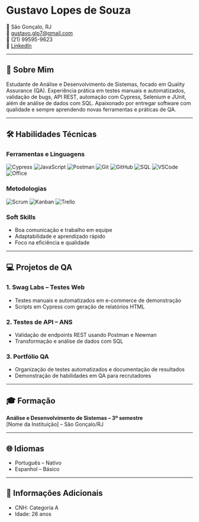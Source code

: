 # Gustavo Lopes de Souza

📍 São Gonçalo, RJ  
📧 gustavo.glp7@gmail.com  
📱 (21) 99595-9623  
🔗 [LinkedIn](https://www.linkedin.com/in/gustavo-souza-7168122a1/)  

---

## 👋 Sobre Mim
Estudante de Análise e Desenvolvimento de Sistemas, focado em Quality Assurance (QA). Experiência prática em testes manuais e automatizados, validação de bugs, API REST, automação com Cypress, Selenium e JUnit, além de análise de dados com SQL. Apaixonado por entregar software com qualidade e sempre aprendendo novas ferramentas e práticas de QA.

---

## 🛠 Habilidades Técnicas

### Ferramentas e Linguagens
![Cypress](https://img.shields.io/badge/-Cypress-17202C?style=for-the-badge&logo=cypress&logoColor=white)
![JavaScript](https://img.shields.io/badge/-JavaScript-F7DF1E?style=for-the-badge&logo=javascript&logoColor=black)
![Postman](https://img.shields.io/badge/-Postman-FF6C37?style=for-the-badge&logo=postman&logoColor=white)
![Git](https://img.shields.io/badge/-Git-F05032?style=for-the-badge&logo=git&logoColor=white)
![GitHub](https://img.shields.io/badge/-GitHub-181717?style=for-the-badge&logo=github&logoColor=white)
![SQL](https://img.shields.io/badge/-SQL-4479A1?style=for-the-badge&logo=postgresql&logoColor=white)
![VSCode](https://img.shields.io/badge/-Visual%20Studio%20Code-0078D4?style=for-the-badge&logo=visualstudiocode&logoColor=white)
![Office](https://img.shields.io/badge/-Office-DC3E15?style=for-the-badge&logo=microsoftoffice&logoColor=white)

### Metodologias
![Scrum](https://img.shields.io/badge/-Scrum-009FDA?style=for-the-badge&logo=jira&logoColor=white)
![Kanban](https://img.shields.io/badge/-Kanban-0052CC?style=for-the-badge&logo=trello&logoColor=white)
![Trello](https://img.shields.io/badge/-Trello-0052CC?style=for-the-badge&logo=trello&logoColor=white)

### Soft Skills
- Boa comunicação e trabalho em equipe  
- Adaptabilidade e aprendizado rápido  
- Foco na eficiência e qualidade  

---

## 💻 Projetos de QA

### 1. **Swag Labs – Testes Web**
- Testes manuais e automatizados em e-commerce de demonstração  
- Scripts em Cypress com geração de relatórios HTML  


### 2. **Testes de API – ANS**
- Validação de endpoints REST usando Postman e Newman  
- Transformação e análise de dados com SQL  


### 3. **Portfólio QA**
- Organização de testes automatizados e documentação de resultados  
- Demonstração de habilidades em QA para recrutadores  


---

## 🎓 Formação
**Análise e Desenvolvimento de Sistemas – 3º semestre**  
[Nome da Instituição] – São Gonçalo/RJ  

---

## 🌐 Idiomas
- Português – Nativo  
- Espanhol – Básico  

---

## 🔖 Informações Adicionais
- CNH: Categoria A  
- Idade: 26 anos  
